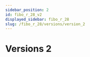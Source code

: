 ```yaml
---
sidebar_position: 2
id: fibo_r_28_v2
displayed_sidebar: fibo_r_28
slug: /fibo_r_28/versions/version_2
---
```


# Versions 2